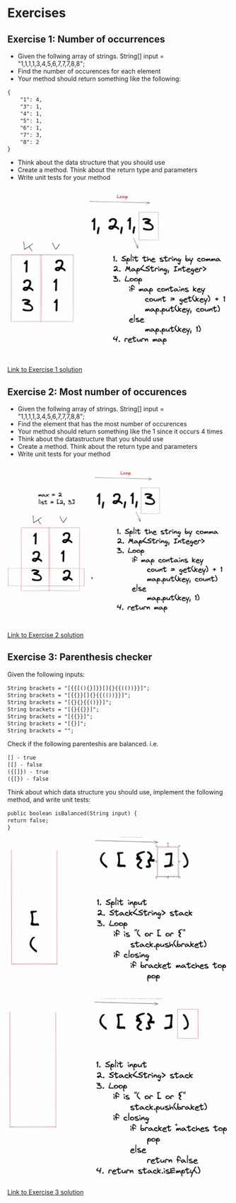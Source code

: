 # Exercises

## Exercise 1: Number of occurrences

- Given the follwing array of strings. String[] input = "1,1,1,1,3,4,5,6,7,7,7,8,8";
- Find the number of occurences for each element
- Your method should return something like the following:

```
{
    "1": 4,
    "3": 1,
    "4": 1,
    "5": 1,
    "6": 1,
    "7": 3,
    "8": 2
}
```

- Think about the data structure that you should use
- Create a method. Think about the return type and parameters
- Write unit tests for your method

![alt Exercise 1 plan diagram](images/exercise1.png)

[Link to Exercise 1 solution](https://github.com/RKaurB/bnta-java-data-structures/blob/main/src/main/java/exercises/Exercise1.java)


## Exercise 2: Most number of occurences

- Given the follwing array of strings. String[] input = "1,1,1,1,3,4,5,6,7,7,7,8,8";
- Find the element that has the most number of occurences
- Your method should return something like the 1 since it occurs 4 times
- Think about the datastructure that you should use
- Create a method. Think about the return type and parameters
- Write unit tests for your method

![alt Exercise 2 plan diagram](images/exercise2.png)

[Link to Exercise 2 solution](https://github.com/RKaurB/bnta-java-data-structures/blob/main/src/main/java/exercises/Exercise2.java)


## Exercise 3: Parenthesis checker

Given the following inputs:

```
String brackets = "[{{[(){}]}}[]{}{{(())}}]";
String brackets = "[{{}}[]{}{{(())}}]";
String brackets = "[{}{}{{()}}]";
String brackets = "[{}{{}}]";
String brackets = "[{{}}]";
String brackets = "[{}]";
String brackets = ""; 
```

Check if the following parenteshis are balanced. i.e.

```
[] - true
[[] - false
({[]}) - true
({[}) - false
```

Think about which data structure you should use, implement the following method, and write unit tests:

```
public boolean isBalanced(String input) {
return false;
}
```


![alt Exercise 3 plan diagram](images/exercise3a.png)

![alt Exercise 3 plan diagram](images/exercise3b.png)

[Link to Exercise 3 solution](https://github.com/RKaurB/bnta-java-data-structures/blob/main/src/main/java/exercises/Exercise3.java)
